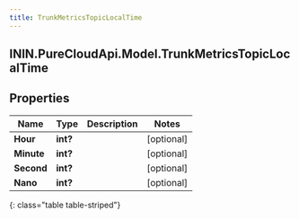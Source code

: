 ```yaml
---
title: TrunkMetricsTopicLocalTime
---
```

## ININ.PureCloudApi.Model.TrunkMetricsTopicLocalTime

## Properties

|Name | Type | Description | Notes|
|------------ | ------------- | ------------- | -------------|
| **Hour** | **int?** |  | [optional] |
| **Minute** | **int?** |  | [optional] |
| **Second** | **int?** |  | [optional] |
| **Nano** | **int?** |  | [optional] |
{: class="table table-striped"}


